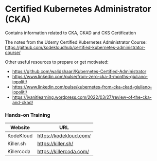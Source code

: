 # Certified Kubernetes Administrator (CKA)
Contains information related to CKA, CKAD and CKS Certification

The notes from the Udemy Certified Kubernetes Administrator Course:\
https://github.com/kodekloudhub/certified-kubernetes-administrator-course/

Other useful resources to prepare or get motivated:
- https://github.com/walidshaari/Kubernetes-Certified-Administrator
- https://www.linkedin.com/pulse/from-zero-cka-3-months-giuliano-ippoliti/
- https://www.linkedin.com/pulse/kubernetes-from-cka-ckad-giuliano-ippoliti/
- https://ivanitlearning.wordpress.com/2022/03/27/review-of-the-cka-and-ckad/ 

### Hands-on Training

|Website|URL|
|-------|---|
|KodeKloud|https://kodekloud.com/|
|Killer.sh|https://killer.sh/|
|Killercoda|https://killercoda.com/|

